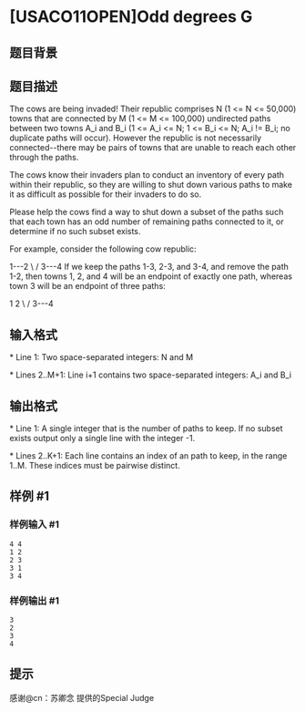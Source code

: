 # [USACO11OPEN]Odd degrees G

## 题目背景



## 题目描述

The cows are being invaded! Their republic comprises N (1 <= N <= 50,000) towns that are connected by M (1 <= M <= 100,000) undirected paths between two towns A\_i and B\_i (1 <= A\_i <= N; 1 <= B\_i <= N; A\_i != B\_i; no duplicate paths will occur). However the republic is not necessarily connected--there may be pairs of towns that are unable to reach each other through the paths.

The cows know their invaders plan to conduct an inventory of every path within their republic, so they are willing to shut down various paths to make it as difficult as possible for their invaders to do so.

Please help the cows find a way to shut down a subset of the paths such that each town has an odd number of remaining paths connected to it, or determine if no such subset exists.

For example, consider the following cow republic: 

1---2
\ /
3---4
If we keep the paths 1-3, 2-3, and 3-4, and remove the path 1-2, then towns 1, 2, and 4 will be an endpoint of exactly one path, whereas town 3 will be an endpoint of three paths:

1   2
\ /
3---4

## 输入格式

\* Line 1: Two space-separated integers: N and M

\* Lines 2..M+1: Line i+1 contains two space-separated integers: A\_i and B\_i


## 输出格式

\* Line 1: A single integer that is the number of paths to keep. If no subset exists output only a single line with the integer -1.

\* Lines 2..K+1: Each line contains an index of an path to keep, in the range 1..M. These indices must be pairwise distinct.


## 样例 #1

### 样例输入 #1
```
4 4 
1 2 
2 3 
3 1 
3 4 
```

### 样例输出 #1

```
3 
2 
3 
4 
```

## 提示

感谢@cn：苏卿念 提供的Special Judge
